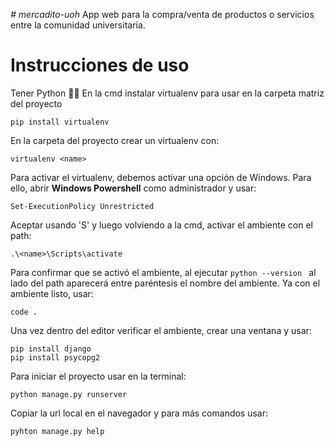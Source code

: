 <em> # mercadito-uoh </em>
App web para la compra/venta de productos o servicios entre la comunidad universitaria. 

# Instrucciones de uso
Tener Python 🧑‍🦲
En la cmd instalar virtualenv para usar en la carpeta matriz del proyecto 
```
pip install virtualenv
```
En la carpeta del proyecto crear un virtualenv con:
```
virtualenv <name>
```
Para activar el virtualenv, debemos activar una opción de Windows. Para ello, abrir **Windows Powershell** como administrador y usar:
```
Set-ExecutionPolicy Unrestricted
```
Aceptar usando 'S' y luego volviendo a la cmd, activar el ambiente con el path:
```
.\<name>\Scripts\activate
```
Para confirmar que se activó el ambiente, al ejecutar ```python --version ``` al lado del path aparecerá entre paréntesis el nombre del ambiente.
Ya con el ambiente listo, usar:
```
code .
```
Una vez dentro del editor verificar el ambiente, crear una ventana y usar:
```
pip install django
pip install psycopg2
```
Para iniciar el proyecto usar en la terminal:
```
python manage.py runserver
```
Copiar la url local en el navegador y para más comandos usar:
```
pyhton manage.py help
```
